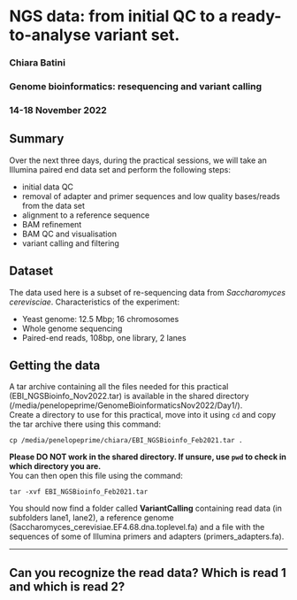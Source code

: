 # NGS data: from initial QC to a ready-to-analyse variant set.  
### Chiara Batini  
### Genome bioinformatics: resequencing and variant calling  
### 14-18 November 2022  

## Summary  

Over the next three days, during the practical sessions, we will take an Illumina paired end data set and perform the following steps:  

* initial data QC 
* removal of adapter and primer sequences and low quality bases/reads from the data set
* alignment to a reference sequence
* BAM refinement 
* BAM QC and visualisation
* variant calling and filtering   


## Dataset

The data used here is a subset of re-sequencing data from *Saccharomyces cerevisciae*.
Characteristics of the experiment:  

* Yeast genome: 12.5 Mbp; 16 chromosomes
* Whole genome sequencing
* Paired-end reads, 108bp, one library, 2 lanes

## Getting the data  

A tar archive containing all the files needed for this practical (EBI_NGSBioinfo_Nov2022.tar) 
is available in the shared directory (/media/penelopeprime/GenomeBioinformaticsNov2022/Day1/).  
Create a directory to use for this practical, move into it using ```cd``` and copy the tar archive there using this command:  
```
cp /media/penelopeprime/chiara/EBI_NGSBioinfo_Feb2021.tar .
```

**Please DO NOT work in the shared directory. If unsure, use ```pwd``` to check in which directory you are.**  
You can then open this file using the command:  
```
tar -xvf EBI_NGSBioinfo_Feb2021.tar
```

You should now find a folder called **VariantCalling** containing read data 
(in subfolders lane1, lane2), a reference genome (Saccharomyces_cerevisiae.EF4.68.dna.toplevel.fa) 
and a file with the sequences of some of Illumina primers and adapters (primers_adapters.fa).  

----- 
Can you recognize the read data? Which is read 1 and which is read 2?
-----  



